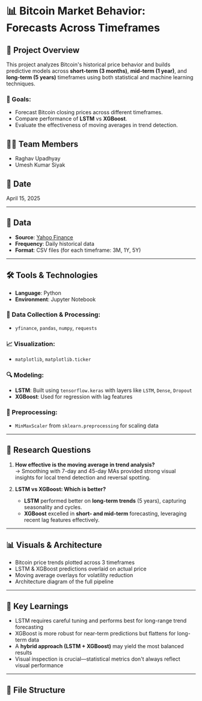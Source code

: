 # 📊 Bitcoin Market Behavior: Forecasts Across Timeframes

## 🧠 Project Overview

This project analyzes Bitcoin's historical price behavior and builds predictive models across **short-term (3 months)**, **mid-term (1 year)**, and **long-term (5 years)** timeframes using both statistical and machine learning techniques.

### 🎯 Goals:
- Forecast Bitcoin closing prices across different timeframes.
- Compare performance of **LSTM** vs **XGBoost**.
- Evaluate the effectiveness of moving averages in trend detection.

## 👨‍💻 Team Members
- Raghav Upadhyay  
- Umesh Kumar Siyak

## 📅 Date
April 15, 2025

---

## 📂 Data

- **Source**: [Yahoo Finance](https://finance.yahoo.com)
- **Frequency**: Daily historical data
- **Format**: CSV files (for each timeframe: 3M, 1Y, 5Y)

---

## 🛠 Tools & Technologies

- **Language**: Python  
- **Environment**: Jupyter Notebook

### 🧹 Data Collection & Processing:
- `yfinance`, `pandas`, `numpy`, `requests`

### 📈 Visualization:
- `matplotlib`, `matplotlib.ticker`

### 🔍 Modeling:
- **LSTM**: Built using `tensorflow.keras` with layers like `LSTM`, `Dense`, `Dropout`
- **XGBoost**: Used for regression with lag features

### 🧪 Preprocessing:
- `MinMaxScaler` from `sklearn.preprocessing` for scaling data

---

## 🔎 Research Questions

1. **How effective is the moving average in trend analysis?**  
   → Smoothing with 7-day and 45-day MAs provided strong visual insights for local trend detection and reversal spotting.

2. **LSTM vs XGBoost: Which is better?**  
   - **LSTM** performed better on **long-term trends** (5 years), capturing seasonality and cycles.  
   - **XGBoost** excelled in **short- and mid-term** forecasting, leveraging recent lag features effectively.

---

## 📊 Visuals & Architecture

- Bitcoin price trends plotted across 3 timeframes
- LSTM & XGBoost predictions overlaid on actual price
- Moving average overlays for volatility reduction
- Architecture diagram of the full pipeline

---

## 🧠 Key Learnings

- LSTM requires careful tuning and performs best for long-range trend forecasting
- XGBoost is more robust for near-term predictions but flattens for long-term data
- A **hybrid approach (LSTM + XGBoost)** may yield the most balanced results
- Visual inspection is crucial—statistical metrics don't always reflect visual performance

---

## 📁 File Structure

